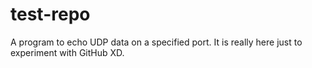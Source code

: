 test-repo
=========
A program to echo UDP data on a specified port. It is really here just to experiment with GitHub XD.
